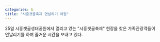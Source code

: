 ```yaml
---
categories: b
title: "시흥갯골축제 연날리기 체험"
---
```

25일 시흥갯골생태공원에서 열리고 있는 "시흥갯골축제" 현장을 찾은 가족관광객들이 연날리기를 하며 즐거운 시간을 보내고 있다.